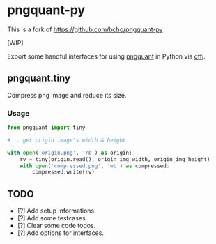 # pngquant-py

This is a fork of https://github.com/bcho/pngquant-py

[WIP]

Export some handful interfaces for using [pngquant](https://github.com/pornel/pngquant) in Python via [cffi](http://cffi.readthedocs.org).


## pngquant.tiny

Compress png image and reduce its size.


### Usage

```python
from pngquant import tiny

# .. get origin image's width & height

with open('origin.png', 'rb') as origin:
    rv = tiny(origin.read(), origin_img_width, origin_img_height)
    with open('compressed.png', 'wb') as compressed:
        compressed.write(rv)
```


## TODO

- [?] Add setup informations.
- [?] Add some testcases.
- [?] Clear some code todos.
- [?] Add options for interfaces.

